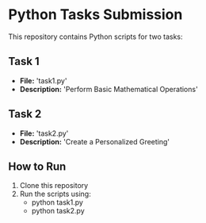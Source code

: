 # Python Tasks Submission
This repository contains Python scripts for two tasks:

## Task 1
- **File:** 'task1.py'
- **Description:** 'Perform Basic Mathematical Operations'

## Task 2
- **File:** 'task2.py'
- **Description:** 'Create a Personalized Greeting'

## How to Run
1. Clone this repository
2. Run the scripts using:
    - python task1.py
    - python task2.py
